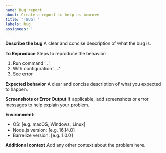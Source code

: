 ```yaml
---
name: Bug report
about: Create a report to help us improve
title: '[BUG] '
labels: bug
assignees: ''
---
```


**Describe the bug**
A clear and concise description of what the bug is.

**To Reproduce**
Steps to reproduce the behavior:

1. Run command '...'
2. With configuration '....'
3. See error

**Expected behavior**
A clear and concise description of what you expected to happen.

**Screenshots or Error Output**
If applicable, add screenshots or error messages to help explain your problem.

**Environment:**

- OS: [e.g. macOS, Windows, Linux]
- Node.js version: [e.g. 16.14.0]
- Barrelize version: [e.g. 1.0.0]

**Additional context**
Add any other context about the problem here.
